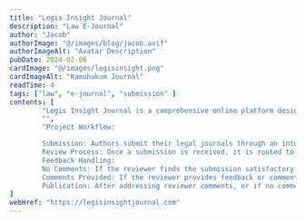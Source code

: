 ```yaml
---
title: "Legis Insight Journal"
description: "Law E-Journal"
author: "Jacob"
authorImage: "@/images/blog/jacob.avif"
authorImageAlt: "Avatar Description"
pubDate: 2024-02-06
cardImage: "@/images/legisinsight.png"
cardImageAlt: "Kamuhukum Journal"
readTime: 4
tags: ["law", "e-journal", "submission" ]
contents: [
        "Legis Insight Journal is a comprehensive online platform designed to facilitate the submission, review, and publication of legal e-journals. The website provides a structured workflow to manage academic and professional legal content efficiently.",
        "",
        "Project Workflow:

        Submission: Authors submit their legal journals through an intuitive online submission form. The system captures all necessary details and ensures that submissions are complete and accurate.
        Review Process: Once a submission is received, it is routed to the admin panel where designated reviewers evaluate the content. Reviewers have access to tools for assessing the quality and relevance of the submission.
        Feedback Handling:
        No Comments: If the reviewer finds the submission satisfactory with no additional comments, the system automatically proceeds to publish the journal, making it available to the intended audience.
        Comments Provided: If the reviewer provides feedback or comments, the submission is flagged for further action. The author is notified and must address the comments and make any necessary revisions before resubmission.
        Publication: After addressing reviewer comments, or if no comments were given, the submission is finalized and published. The journal becomes accessible to users, ensuring timely and efficient distribution of legal content."
]
webHref: "https://legisinsightjournal.com"
---
```


